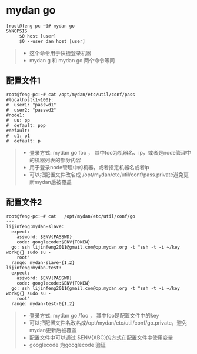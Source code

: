 # mydan go
```
[root@feng-pc ~]# mydan go
SYNOPSIS
     $0 host [user]
     $0 --user dan host [user]
```
> * 这个命令用于快捷登录机器
> * mydan g 和 mydan go 两个命令等同

## 配置文件1
```
root@feng-pc:~# cat /opt/mydan/etc/util/conf/pass
#localhost{1~100}:
#  user1: "passwd1"
#  user2: "passwd2"
#node1:
#  uu: pp
#  default: ppp
#default:
#  u1: p1
#  default: p
```

> * 登录方式: mydan go foo ， 其中foo为机器名、ip，或者是node管理中的机器列表的部分内容
> * 用于登录node管理中的机器，或者指定机器名或者ip
> * 可以把配置文件改名成 /opt/mydan/etc/util/conf/pass.private避免更新mydan后被覆盖

## 配置文件2
```
root@feng-pc:~# cat   /opt/mydan/etc/util/conf/go
---
lijinfeng:mydan-slave:
  expect:
    assword: $ENV{PASSWD}
    code: googlecode:$ENV{TOKEN}
  go: ssh lijinfeng2011@gmail.com@op.mydan.org -t "ssh -t -i ~/key work@{} sudo su -
    root"
  range: mydan-slave-{1,2}
lijinfeng:mydan-test:
  expect:
    assword: $ENV{PASSWD}
    code: googlecode:$ENV{TOKEN}
  go: ssh lijinfeng2011@gmail.com@op.mydan.org -t "ssh -t -i ~/key work@{} sudo su -
    root"
  range: mydan-test-0{1,2}
```
> * 登录方式: mydan go /foo ， 其中foo是配置文件中的key
> * 可以把配置文件名改名成/opt/mydan/etc/util/conf/go.private，避免mydan更新后被覆盖
> * 配置文件中可以通过 $ENV{ABC}的方式在配置文件中使用变量
> * googlecode 为googlecode 验证
